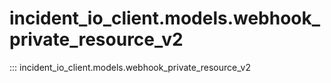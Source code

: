 # incident_io_client.models.webhook_private_resource_v2

::: incident_io_client.models.webhook_private_resource_v2